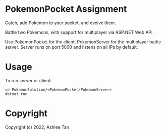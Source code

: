 # PokemonPocket Assignment
Catch, add Pokemon to your pocket, and evolve them. 

Battle two Pokemons, with support for multiplayer via ASP.NET Web API. 

Use PokemonPocket for the  client, PokemonServer for the multiplayer battle server.
Server runs on port 5000 and listens on all IPs by default.

# Usage
To run server or client:

    cd PokemonSolution/<PokemonPocket/PokemonServer>
    dotnet run

# Copyright
Copyright (c) 2022, Ashlee Tan
